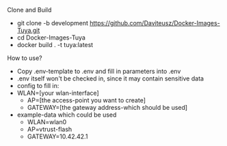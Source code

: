 Clone and Build

- git clone -b development https://github.com/Daviteusz/Docker-Images-Tuya.git
- cd Docker-Images-Tuya
- docker build . -t tuya:latest

How to use?

- Copy .env-template to .env and fill in parameters into .env
- .env itself won't be checked in, since it may contain sensitive data
- config to fill in:
- WLAN=[your wlan-interface]
  - AP=[the access-point you want to create]
  - GATEWAY=[the gateway address-which should be used]
- example-data which could be used
  - WLAN=wlan0
  - AP=vtrust-flash
  - GATEWAY=10.42.42.1
